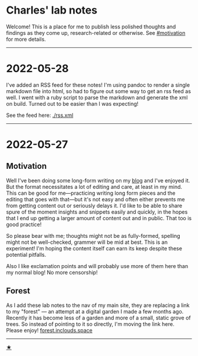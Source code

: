 

# Charles' lab notes

Welcome! This is a place for me to publish less polished thoughts and findings as they come up, research-related or otherwise. See [#motivation](#motivation) for more details.

---

# 2022-05-28

I've added an RSS feed for these notes! I'm using pandoc to render a single markdown file into html, so had to figure out some way to get an rss feed as well. I went with a ruby script to parse the markdown and generate the xml on build. Turned out to be easier than I was expecting!

See the feed here: [./rss.xml](./rss.xml)

---

# 2022-05-27

## Motivation

Well I've been doing some long-form writing on my [blog](https://inclouds.space/blog) and I've enjoyed it. But the format necessitates a lot of editing and care, at least in my mind. This can be good for me—practicing writing long form pieces and the editing that goes with that—but it's not easy and often either prevents me from getting content out or seriously delays it. I'd like to be able to share spure of the moment insights and snippets easily and quickly, in the hopes that I end up getting a larger amount of content out and in public. That too is good practice!

So please bear with me; thoughts might not be as fully-formed, spelling might not be well-checked, grammer will be mid at best. This is an experiment! I'm hoping the content itself can earn its keep despite these potential pitfalls.

Also I like exclamation points and will probably use more of them here than my normal blog! No more censorship!


## Forest

As I add these lab notes to the nav of my main site, they are replacing a link to my "forest" — an attempt at a digital garden I made a few months ago. Recently it has become less of a garden and more of a small, static grove of trees. So instead of pointing to it so directly, I'm moving the link here. Please enjoy! [forest.inclouds.space](https://forest.inclouds.space/)

---

<a class='end-star' href="https://inclouds.space">★</a>
